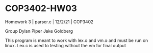 # COP3402-HW03

Homework 3 | parser.c | 12/2/21 | COP3402

Group
Dylan Piper
Jake Goldberg

This program is meant to work with lex.o and vm.o and must be run on linux. 
Lex.c is used to testing without the vm for final output